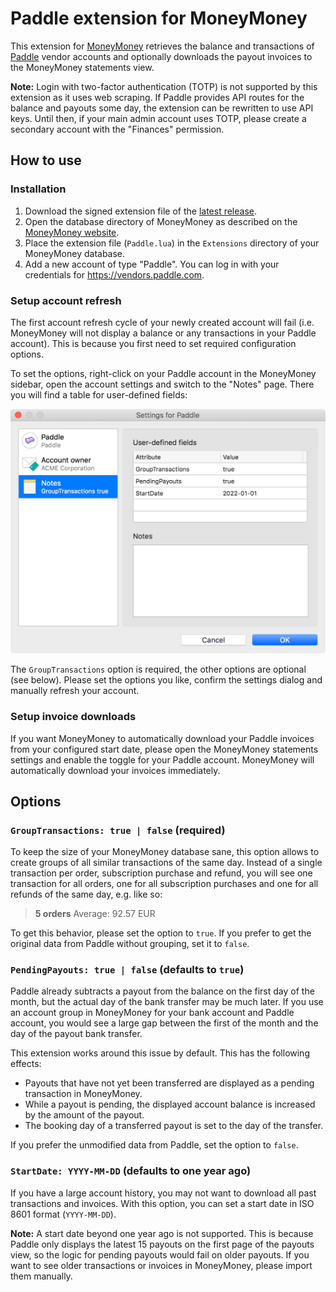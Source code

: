 # Paddle extension for MoneyMoney

This extension for [MoneyMoney](https://moneymoney-app.com/) retrieves the balance and transactions of [Paddle](https://www.paddle.com) vendor accounts and optionally downloads the payout invoices to the MoneyMoney statements view.

**Note:** Login with two-factor authentication (TOTP) is not supported by this extension as it uses web scraping. If Paddle provides API routes for the balance and payouts some day, the extension can be rewritten to use API keys. Until then, if your main admin account uses TOTP, please create a secondary account with the "Finances" permission.

## How to use

### Installation

1. Download the signed extension file of the [latest release](https://github.com/lukasbestle/moneymoney-paddle/releases/latest).
2. Open the database directory of MoneyMoney as described on the [MoneyMoney website](https://moneymoney-app.com/extensions/).
3. Place the extension file (`Paddle.lua`) in the `Extensions` directory of your MoneyMoney database.
4. Add a new account of type "Paddle". You can log in with your credentials for <https://vendors.paddle.com>.

### Setup account refresh

The first account refresh cycle of your newly created account will fail (i.e. MoneyMoney will not display a balance or any transactions in your Paddle account). This is because you first need to set required configuration options.

To set the options, right-click on your Paddle account in the MoneyMoney sidebar, open the account settings and switch to the "Notes" page. There you will find a table for user-defined fields:

<img alt="Screenshot of the options in the MoneyMoney user-defined fields table" src="options.png" width="574">

The `GroupTransactions` option is required, the other options are optional (see below). Please set the options you like, confirm the settings dialog and manually refresh your account.

### Setup invoice downloads

If you want MoneyMoney to automatically download your Paddle invoices from your configured start date, please open the MoneyMoney statements settings and enable the toggle for your Paddle account. MoneyMoney will automatically download your invoices immediately.

## Options

### `GroupTransactions: true | false` (required)

To keep the size of your MoneyMoney database sane, this option allows to create groups of all similar transactions of the same day. Instead of a single transaction per order, subscription purchase and refund, you will see one transaction for all orders, one for all subscription purchases and one for all refunds of the same day, e.g. like so:

> **5 orders**
> Average: 92.57 EUR

To get this behavior, please set the option to `true`. If you prefer to get the original data from Paddle without grouping, set it to `false`.

### `PendingPayouts: true | false` (defaults to `true`)

Paddle already subtracts a payout from the balance on the first day of the month, but the actual day of the bank transfer may be much later. If you use an account group in MoneyMoney for your bank account and Paddle account, you would see a large gap between the first of the month and the day of the payout bank transfer.

This extension works around this issue by default. This has the following effects:

- Payouts that have not yet been transferred are displayed as a pending transaction in MoneyMoney.
- While a payout is pending, the displayed account balance is increased by the amount of the payout.
- The booking day of a transferred payout is set to the day of the transfer.

If you prefer the unmodified data from Paddle, set the option to `false`.

### `StartDate: YYYY-MM-DD` (defaults to one year ago)

If you have a large account history, you may not want to download all past transactions and invoices. With this option, you can set a start date in ISO 8601 format (`YYYY-MM-DD`).

**Note:** A start date beyond one year ago is not supported. This is because Paddle only displays the latest 15 payouts on the first page of the payouts view, so the logic for pending payouts would fail on older payouts. If you want to see older transactions or invoices in MoneyMoney, please import them manually.
